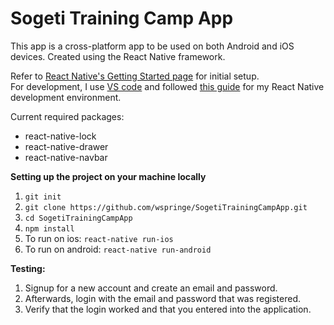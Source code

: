 # Sogeti Training Camp App
This app is a cross-platform app to be used on both Android and iOS devices. Created using the React Native framework.  

Refer to [React Native's Getting Started page](https://facebook.github.io/react-native/docs/getting-started.html) for initial setup.  
For development, I use [VS code](https://code.visualstudio.com/) and followed [this guide](https://www.undefinednull.com/2016/04/21/debugging-react-native-apps-using-visual-studio-code/) for my React Native development environment.

Current required packages:
* react-native-lock
* react-native-drawer
* react-native-navbar

**Setting up the project on your machine locally**  
1. `git init`  
2. `git clone https://github.com/wspringe/SogetiTrainingCampApp.git`  
3. `cd SogetiTrainingCampApp`  
4. `npm install`  
5.  To run on ios: `react-native run-ios`  
6.  To run on android: `react-native run-android`  

**Testing:**  
1. Signup for a new account and create an email and password.  
2. Afterwards, login with the email and password that was registered.  
3. Verify that the login worked and that you entered into the application.  
